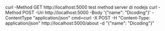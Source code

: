 curl -Method GET http://localhost:5000 test method server di nodejs
curl -Method POST -Uri http://localhost:5000 -Body '{"name": "Dicoding"}' -ContentType "application/json"
cmd=curl -X POST -H "Content-Type: application/json" http://localhost:5000/about -d "{\"name\": \"Dicoding\"}"
